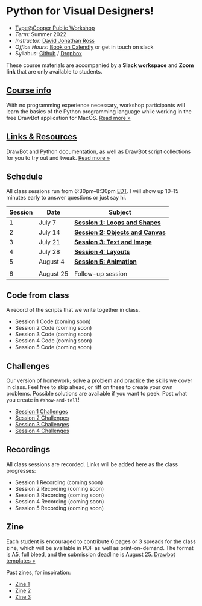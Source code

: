 # Python for Visual Designers!

* [Type@Cooper Public Workshop](http://coopertype.org/event/python_for_visual_designers_su2022)
* _Term:_ Summer 2022
* _Instructor:_ [David Jonathan Ross](https://djr.com)
* _Office Hours:_ [Book on Calendly](http://calendly.com/djrrb/office-hours) or get in touch on slack
* Syllabus: [Github](https://github.com/djrrb/python-for-visual-designers-summer-2022) / [Dropbox](https://www.dropbox.com/sh/ld5pcxsei5pzstp/AACN7i9e8mvAt8qUDjbwvCUOa?dl=0)

These course materials are accompanied by a **Slack workspace** and **Zoom link** that are only available to students.


## [Course info](/course-info)

With no programming experience necessary, workshop participants will learn the basics of the Python programming language while working in the free DrawBot application for MacOS. [Read more »](/course-info)


## [Links & Resources](/resources)

DrawBot and Python documentation, as well as DrawBot script collections for you to try out and tweak. [Read more »](/course-info)

## Schedule

All class sessions run from 6:30pm–8:30pm [EDT](https://www.timeanddate.com/worldclock/converter.html?iso=20220707T223000&p1=179). I will show up 10–15 minutes early to answer questions or just say hi.

| Session | Date | Subject |
| ---- | ---- | -------------- | 
| 1   | July 7 | [**Session 1: Loops and Shapes**](/session-1) | 
| 2   | July 14 | [**Session 2: Objects and Canvas**](/session-2) | 
| 3   | July 21 | [**Session 3: Text and Image**](/session-3) | 
| 4   | July 28 | [**Session 4: Layouts**](/session-4) |
| 5   | August 4 | [**Session 5: Animation**](/session-5)|
|  | 
| 6   | August 25 | Follow-up session |


## Code from class

A record of the scripts that we write together in class.

* Session 1 Code (coming soon)
* Session 2 Code (coming soon)
* Session 3 Code (coming soon)
* Session 4 Code (coming soon)
* Session 5 Code (coming soon)

## Challenges

Our version of homework; solve a problem and practice the skills we cover in class. Feel free to skip ahead, or riff on these to create your own problems. Possible solutions are available if you want to peek. Post what you create in `#show-and-tell`!

* [Session 1 Challenges](/session-1/challenges)
* [Session 2 Challenges](/session-2/challenges)
* [Session 3 Challenges](/session-3/challenges)
* [Session 4 Challenges](/session-4/challenges)

## Recordings

All class sessions are recorded. Links will be added here as the class progresses:

* Session 1 Recording (coming soon)
* Session 2 Recording (coming soon)
* Session 3 Recording (coming soon)
* Session 4 Recording (coming soon)
* Session 5 Recording (coming soon)

## Zine

Each student is encouraged to contribute 6 pages or 3 spreads for the class zine, which will be available in PDF as well as print-on-demand. The format is A5, full bleed, and the submission deadline is August 25. [Drawbot templates »](/zine)

Past zines, for inspiration:

* [Zine 1](https://drive.google.com/file/d/1iw9giQcU6jlPxogsbogPQuyOrxGSn1OJ/view?usp=sharing)
* [Zine 2](https://drive.google.com/file/d/1MOk4RcRypd6dhamVXAPem8Vuj7_y7EZV/view?usp=sharing)
* [Zine 3](https://drive.google.com/file/d/1CRQPinJJUXjeYem_p7yBu7krkMAMgS_t/view?usp=sharing)
